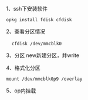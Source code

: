 1、ssh下安装软件

`opkg install fdisk cfdisk`

2、查看分区情况

  ` cfdisk /dev/mmcblk0`

3、分区 new新建分区，并write

4、格式化分区

`mount /dev/mmcblk0p9 /overlay`

5、op内挂载
